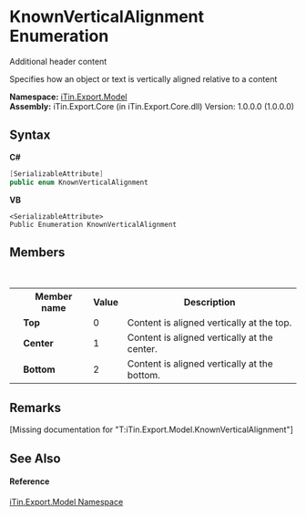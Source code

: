 # KnownVerticalAlignment Enumeration
Additional header content 

Specifies how an object or text is vertically aligned relative to a content

**Namespace:**&nbsp;<a href="N_iTin_Export_Model">iTin.Export.Model</a><br />**Assembly:**&nbsp;iTin.Export.Core (in iTin.Export.Core.dll) Version: 1.0.0.0 (1.0.0.0)

## Syntax

**C#**<br />
``` C#
[SerializableAttribute]
public enum KnownVerticalAlignment
```

**VB**<br />
``` VB
<SerializableAttribute>
Public Enumeration KnownVerticalAlignment
```


## Members
&nbsp;<table><tr><th></th><th>Member name</th><th>Value</th><th>Description</th></tr><tr><td /><td target="F:iTin.Export.Model.KnownVerticalAlignment.Top">**Top**</td><td>0</td><td>Content is aligned vertically at the top.</td></tr><tr><td /><td target="F:iTin.Export.Model.KnownVerticalAlignment.Center">**Center**</td><td>1</td><td>Content is aligned vertically at the center.</td></tr><tr><td /><td target="F:iTin.Export.Model.KnownVerticalAlignment.Bottom">**Bottom**</td><td>2</td><td>Content is aligned vertically at the bottom.</td></tr></table>

## Remarks
\[Missing <remarks> documentation for "T:iTin.Export.Model.KnownVerticalAlignment"\]

## See Also


#### Reference
<a href="N_iTin_Export_Model">iTin.Export.Model Namespace</a><br />